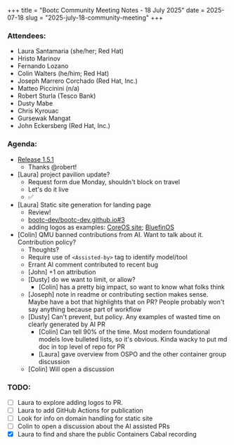+++
title = "Bootc Community Meeting Notes - 18 July 2025"
date = 2025-07-18
slug = "2025-july-18-community-meeting"
+++

### Attendees:
- Laura Santamaria (she/her; Red Hat)
- Hristo Marinov
- Fernando Lozano
- Colin Walters (he/him; Red Hat)
- Joseph Marrero Corchado (Red Hat, Inc.)
- Matteo Piccinini (n/a)
- Robert Sturla (Tesco Bank)
- Dusty Mabe
- Chris Kyrouac
- Gursewak Mangat
- John Eckersberg (Red Hat, Inc.)

### Agenda:
- [Release 1.5.1](https://github.com/bootc-dev/bootc/pull/1422)
  - Thanks @robert!
- [Laura] project pavilion update?
  - Request form due Monday, shouldn't block on travel
  - Let's do it live
  - ✅
- [Laura] Static site generation for landing page
  - Review!
  - [bootc-dev/bootc-dev.github.io#3](https://github.com/bootc-dev/bootc-dev.github.io/pull/3)
  - adding logos as examples: [CoreOS site](https://fedoraproject.org/coreos/); [BluefinOS](https://projectbluefin.io/)
- [Colin] QMU banned contributions from AI. Want to talk about it. Contribution policy?
  - Thoughts?
  - Require use of `<Assisted-by>` tag to identify model/tool
  - Errant AI comment contributed to recent bug
  - [John] +1 on attribution
  - [Dusty] do we want to limit, or allow?
    - [Colin] has a pretty big impact, so want to know what folks think
  - [Joseph] note in readme or contributing section makes sense. Maybe have a bot that highlights that on PR? People probably won't say anything because part of workflow
  - [Dusty] Can't prevent, but policy. Any examples of wasted time on clearly generated by AI PR
    - [Colin] Can tell 90% of the time. Most modern foundational models love bulleted lists, so it's obvious. Kinda wacky to put md doc in top level of repo for PR
    - [Laura] gave overview from OSPO and the other container group discussion
  - [Colin] Will open a discussion

### TODO:
- [ ] Laura to explore adding logos to PR.
- [ ] Laura to add GitHub Actions for publication
- [ ] Look for info on domain handling for static site
- [ ] Colin to open a discussion about the AI assisted PRs
- [x] Laura to find and share the public Containers Cabal recording